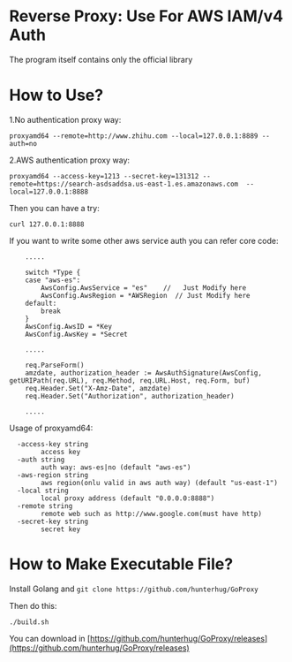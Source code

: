 # Reverse Proxy: Use For AWS IAM/v4 Auth

The program itself contains only the official library

# How to Use?

1.No authentication proxy way:

```
proxyamd64 --remote=http://www.zhihu.com --local=127.0.0.1:8889 --auth=no
```

2.AWS authentication proxy way:

```
proxyamd64 --access-key=1213 --secret-key=131312 --remote=https://search-asdsaddsa.us-east-1.es.amazonaws.com  --local=127.0.0.1:8888
```

Then you can have a try:

```
curl 127.0.0.1:8888
```

If you want to write some other aws service auth you can refer core code:

```
	.....

	switch *Type {
	case "aws-es":
		AwsConfig.AwsService = "es"    //   Just Modify here
		AwsConfig.AwsRegion = *AWSRegion  // Just Modify here
	default:
		break
	}
	AwsConfig.AwsID = *Key
	AwsConfig.AwsKey = *Secret
	
	.....

	req.ParseForm()
	amzdate, authorization_header := AwsAuthSignature(AwsConfig, getURIPath(req.URL), req.Method, req.URL.Host, req.Form, buf)
	req.Header.Set("X-Amz-Date", amzdate)
	req.Header.Set("Authorization", authorization_header)
	
	.....

```

Usage of proxyamd64:

```
  -access-key string
        access key
  -auth string
        auth way: aws-es|no (default "aws-es")
  -aws-region string
        aws region(onlu valid in aws auth way) (default "us-east-1")
  -local string
        local proxy address (default "0.0.0.0:8888")
  -remote string
        remote web such as http://www.google.com(must have http)
  -secret-key string
        secret key
```

# How to Make Executable File?

Install Golang and `git clone https://github.com/hunterhug/GoProxy`

Then do this:

```
./build.sh
```

You can download in [https://github.com/hunterhug/GoProxy/releases](https://github.com/hunterhug/GoProxy/releases)